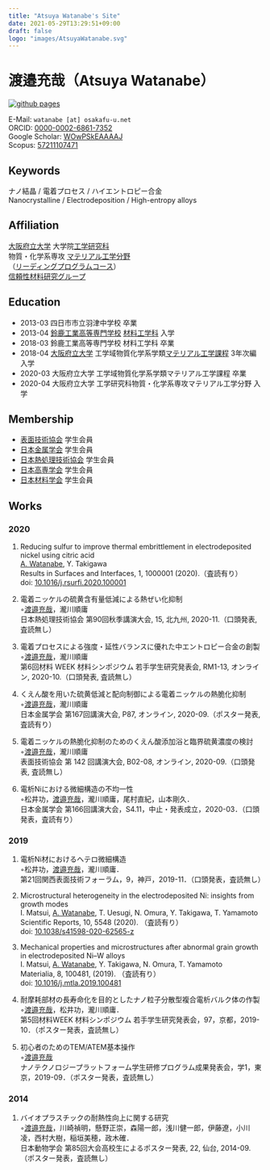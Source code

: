 ```yaml
---
title: "Atsuya Watanabe's Site"
date: 2021-05-29T13:29:51+09:00
draft: false
logo: "images/AtsuyaWatanabe.svg"
---
```


# 渡邉充哉（Atsuya Watanabe）
<!-- ![Atsuya Watanabe](images/AtsuyaWatanabe.svg) -->
[![github pages](https://github.com/atsuyaw/atsuyaw.github.io/actions/workflows/gh-pages.yml/badge.svg)](https://github.com/atsuyaw/atsuyaw.github.io/actions/workflows/gh-pages.yml)

E-Mail: `watanabe [at] osakafu-u.net`  
ORCID: [0000-0002-6861-7352](https://orcid.org/0000-0002-6861-7352)  
Google Scholar: [WOwPSkEAAAAJ](https://scholar.google.com/citations?hl=ja&user=WOwPSkEAAAAJ)  
Scopus: [57211107471](https://www.scopus.com/authid/detail.uri?authorId=57211107471)

## Keywords
ナノ結晶 / 電着プロセス / ハイエントロピー合金  
Nanocrystalline / Electrodeposition / High-entropy alloys

## Affiliation
[大阪府立大学](https://www.osakafu-u.ac.jp/) 大学院[工学研究科](http://www.eng.osakafu-u.ac.jp)  
物質・化学系専攻 [マテリアル工学分野](http://mtr1.osakafu-u.ac.jp/materials-jpn)   
（[リーディングプログラムコース](https://sims-program.osakafu-u.ac.jp)）  
[信頼性材料研究グループ](http://www2.mtr.osakafu-u.ac.jp)
 
 ## Education

- 2013-03 四日市市立羽津中学校 卒業
- 2013-04 [鈴鹿工業高等専門学校](https://www.suzuka-ct.ac.jp) [材料工学科](https://www.suzuka-ct.ac.jp/mse) 入学
- 2018-03 鈴鹿工業高等専門学校 材料工学科 卒業
- 2018-04 [大阪府立大学](https://www.osakafu-u.ac.jp/) 工学域物質化学系学類[マテリアル工学課程](http://mtr1.osakafu-u.ac.jp/materials-jpn) 3年次編入学
- 2020-03 大阪府立大学 工学域物質化学系学類マテリアル工学課程 卒業
- 2020-04 大阪府立大学 工学研究科物質・化学系専攻マテリアル工学分野 入学

## Membership
- [表面技術協会](https://www.sfj.or.jp) 学生会員
- [日本金属学会](https://jim.or.jp) 学生会員
- [日本熱処理技術協会](http://www.jsht.or.jp) 学生会員
- [日本高専学会](http://jact.sakura.ne.jp) 学生会員
- [日本材料学会](https://www.jsms.jp) 学生会員

## Works
### 2020
1. Reducing sulfur to improve thermal embrittlement in electrodeposited nickel using citric acid  
    <u>A. Watanabe</u>, Y. Takigawa  
    Results in Surfaces and Interfaces, 1, 1000001 (2020).（査読有り）  
    doi: [10.1016/j.rsurfi.2020.100001](https://doi.org/10.1016/j.rsurfi.2020.100001)

1. 電着ニッケルの硫黄含有量低減による熱ぜい化抑制  
    ◦<u>渡邉充哉</u>，瀧川順庸  
    日本熱処理技術協会 第90回秋季講演大会, 15, 北九州, 2020-11.（口頭発表, 査読無し）

1. 電着プロセスによる強度・延性バランスに優れた中エントロピー合金の創製  
    ◦<u>渡邉充哉</u>，瀧川順庸  
    第6回材料 WEEK 材料シンポジウム 若手学生研究発表会, RM1-13, オンライン, 2020-10.（口頭発表, 査読無し）

1. くえん酸を用いた硫黄低減と配向制御による電着ニッケルの熱脆化抑制  
    ◦<u>渡邉充哉</u>，瀧川順庸  
    日本金属学会 第167回講演大会, P87, オンライン, 2020-09.（ポスター発表, 査読有り）

1. 電着ニッケルの熱脆化抑制のためのくえん酸添加浴と臨界硫黄濃度の検討  
    ◦<u>渡邉充哉</u>，瀧川順庸  
    表面技術協会 第 142 回講演大会, B02-08, オンライン, 2020-09.（口頭発表, 査読無し）

1. 電析Niにおける微細構造の不均一性  
    ◦松井功，<u>渡邉充哉</u>，瀧川順庸，尾村直紀，山本剛久．  
    日本金属学会 第166回講演大会，S4.11，中止・発表成立，2020-03．（口頭発表，査読有り）

### 2019

<!--more-->

1. 電析Ni材におけるヘテロ微細構造  
    ◦松井功，<u>渡邉充哉</u>，瀧川順庸．  
    第21回関西表面技術フォーラム，9，神戸，2019-11．（口頭発表，査読無し）

1. Microstructural heterogeneity in the electrodeposited Ni: insights from growth modes  
    I. Matsui, <u>A. Watanabe</u>, T. Uesugi, N. Omura, Y. Takigawa, T. Yamamoto  
    Scientific Reports, 10, 5548 (2020). （査読有り）  
    doi: [10.1038/s41598-020-62565-z](https://doi.org/10.1038/s41598-020-62565-z)

1. Mechanical properties and microstructures after abnormal grain growth in electrodeposited Ni–W alloys  
    I. Matsui, <u>A. Watanabe</u>, Y. Takigawa, N. Omura, T. Yamamoto  
    Materialia, 8, 100481, (2019). （査読有り）  
    doi: [10.1016/j.mtla.2019.100481](https://doi.org/10.1016/j.mtla.2019.100481)

1. 耐摩耗部材の長寿命化を目的としたナノ粒子分散型複合電析バルク体の作製  
    ◦<u>渡邉充哉</u>，松井功，瀧川順庸．  
    第5回材料WEEK 材料シンポジウム 若手学生研究発表会，97，京都，2019-10．（ポスター発表，査読無し）

1. 初心者のためのTEM/ATEM基本操作  
    ◦<u>渡邉充哉</u>  
    ナノテクノロジープラットフォーム学生研修プログラム成果発表会，学1，東京，2019-09．（ポスター発表，査読無し）

### 2014
1. バイオプラスチックの耐熱性向上に関する研究  
  ◦<u>渡邉充哉</u>，川崎禎明，懸野正崇，森陽一郎，浅川健一郎，伊藤遼，小川凌，西村大樹，稲垣美穂，政木確．  
  日本動物学会 第85回大会高校生によるポスター発表, 22, 仙台, 2014-09. （ポスター発表，査読無し）
  
